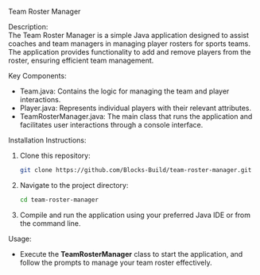 Team Roster Manager

Description:  
The Team Roster Manager is a simple Java application designed to assist coaches and team managers in managing player rosters for sports teams. The application provides functionality to add and remove players from the roster, ensuring efficient team management.

Key Components:
- Team.java: Contains the logic for managing the team and player interactions.
- Player.java: Represents individual players with their relevant attributes.
- TeamRosterManager.java: The main class that runs the application and facilitates user interactions through a console interface.

Installation Instructions:
1. Clone this repository:
   ```bash
   git clone https://github.com/Blocks-Build/team-roster-manager.git
   ```
2. Navigate to the project directory:
   ```bash
   cd team-roster-manager
   ```
3. Compile and run the application using your preferred Java IDE or from the command line.

Usage:
- Execute the **TeamRosterManager** class to start the application, and follow the prompts to manage your team roster effectively.
